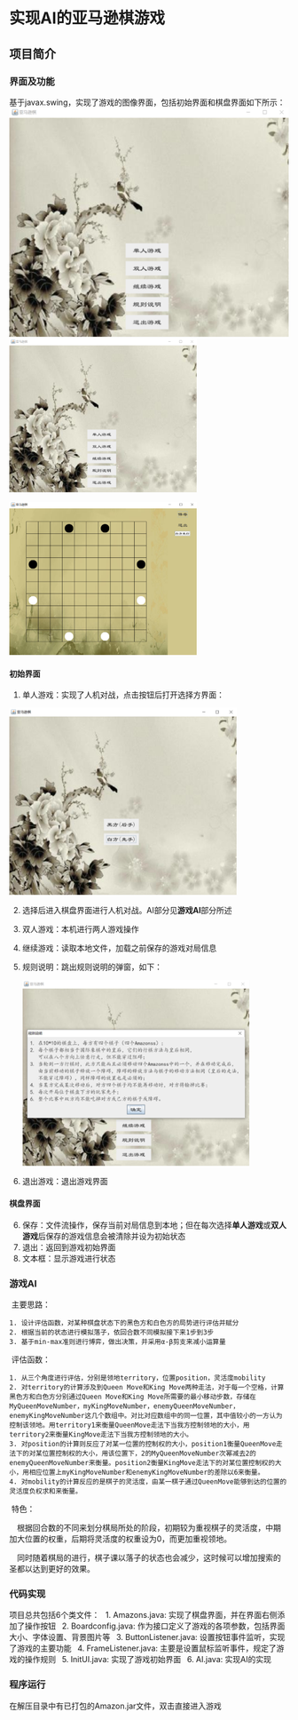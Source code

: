 # 实现AI的亚马逊棋游戏
## 项目简介
### 界面及功能
基于javax.swing，实现了游戏的图像界面，包括初始界面和棋盘界面如下所示：
![image](https://github.com/SherloqueChang/Game-of-Amazon/blob/master/pic/d8521c911efc65e8ca3d5d13b079447.png)
<img src="https://github.com/SherloqueChang/Game-of-Amazon/blob/master/pic/d8521c911efc65e8ca3d5d13b079447.png" style="zoom: 33%;" />

<img src="https://github.com/SherloqueChang/Game-of-Amazon/blob/master/pic/947c5765f051d43b9760d45ff0fe20c.png" style="zoom:33%;" />

#### 初始界面

1. 单人游戏：实现了人机对战，点击按钮后打开选择方界面：

  <img src="https://github.com/SherloqueChang/Game-of-Amazon/blob/master/pic/240c5ff9f8efbb01f85f5f31b5ab168.png" style="zoom:40%;" />

2. 选择后进入棋盘界面进行人机对战。AI部分见**游戏AI**部分所述

3. 双人游戏：本机进行两人游戏操作

4. 继续游戏：读取本地文件，加载之前保存的游戏对局信息

5. 规则说明：跳出规则说明的弹窗，如下：

   <img src="https://github.com/SherloqueChang/Game-of-Amazon/blob/master/pic/a72b5c332910e7061e84ef0852f5cb4.png" style="zoom:40%;" />

6. 退出游戏：退出游戏界面

  #### 棋盘界面
6. 保存：文件流操作，保存当前对局信息到本地；但在每次选择**单人游戏**或**双人游戏**后保存的游戏信息会被清除并设为初始状态
7. 退出：返回到游戏初始界面
8. 文本框：显示游戏进行状态

### 游戏AI

​	主要思路：

	1. 设计评估函数，对某种棋盘状态下的黑色方和白色方的局势进行评估并赋分
 	2. 根据当前的状态进行模拟落子，依回合数不同模拟接下来1步到3步
 	3. 基于min-max准则进行博弈，做出决策，并采用α-β剪支来减小运算量

​	评估函数：

    1. 从三个角度进行评估，分别是领地territory，位置position，灵活度mobility
 	2. 对territory的计算涉及到Queen Move和King Move两种走法，对于每一个空格，计算黑色方和白色方分别通过Queen Move和King Move所需要的最小移动步数，存储在MyQueenMoveNumber，myKingMoveNumber，enemyQueenMoveNumber，enemyKingMoveNumber这几个数组中。对比对应数组中的同一位置，其中值较小的一方认为控制该领地。用territory1来衡量QueenMove走法下当我方控制领地的大小，用territory2来衡量KingMove走法下当我方控制领地的大小。
 	3. 对position的计算则反应了对某一位置的控制权的大小，position1衡量QueenMove走法下的对某位置控制权的大小，用该位置下，2的MyQueenMoveNumber次幂减去2的enemyQueenMoveNumber来衡量。position2衡量KingMove走法下的对某位置控制权的大小，用相应位置上myKingMoveNumber和enemyKingMoveNumber的差除以6来衡量。
 	4. 对mobility的计算反应的是棋子的灵活度，由某一棋子通过QueenMove能够到达的位置的灵活度负权求和来衡量。

​    特色：

&emsp;根据回合数的不同来划分棋局所处的阶段，初期较为重视棋子的灵活度，中期	加大位置的权重，后期将灵活度的权重设为0，而更加重视领地。

&emsp;同时随着棋局的进行，棋子课以落子的状态也会减少，这时候可以增加搜索的	圣都以达到更好的效果。



### 代码实现
项目总共包括6个类文件：
&ensp;1. Amazons.java: 实现了棋盘界面，并在界面右侧添加了操作按钮
&ensp;2. Boardconfig.java: 作为接口定义了游戏的各项参数，包括界面大小、字体设置、背景图片等
&ensp;3. ButtonListener.java: 设置按钮事件监听，实现了游戏的主要功能
&ensp;4. FrameListener.java: 主要是设置鼠标监听事件，规定了游戏的操作规则
&ensp;5. InitUI.java: 实现了游戏初始界面
&ensp;6. AI.java: 实现AI的实现

### 程序运行
在解压目录中有已打包的Amazon.jar文件，双击直接进入游戏
